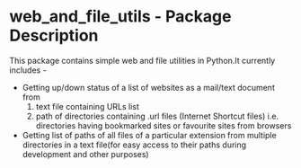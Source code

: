 # web_and_file_utils - Package Description
This package contains simple web and file utilities in Python.It currently includes -
* Getting up/down status of a list of websites as a mail/text document from
  1. text file containing URLs list
  2. path of directories containing .url files (Internet Shortcut files) i.e. directories having bookmarked sites or favourite sites from        browsers
* Getting list of paths of all files of a particular extension from multiple directories in a text file(for easy access to their paths       during development and other purposes)
  
